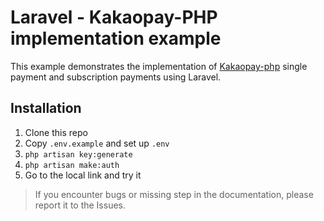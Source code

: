 # Laravel - Kakaopay-PHP implementation example
This example demonstrates the implementation of [Kakaopay-php](https://github.com/se468/kakaopay-php) single payment and subscription payments using Laravel. 

## Installation
1. Clone this repo
2. Copy `.env.example` and set up `.env`
3. `php artisan key:generate`
4. `php artisan make:auth`
5. Go to the local link and try it

> If you encounter bugs or missing step in the documentation, please report it to the Issues.

